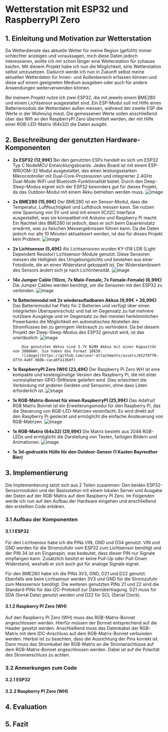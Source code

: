 # Wetterstation mit ESP32 und RaspberryPI Zero

## 1. Einleitung und Motivation zur Wetterstation
Da Wetterdienste das aktuelle Wetter für meine Region (gefühlt) immer schlechter anzeigen und voraussagen, mich diese Daten jedoch interessieren, wollte ich mir schon länger eine Wetterstation für zuhause kaufen. Mit diesem Projekt habe ich nun die Möglichkeit, eine Wetterstation selbst umzusetzen. Dadurch werde ich nun in Zukunft selbst meine aktuellen Wetterdaten für Innen- und Außenbereich erfassen können und diese auf einem geeigneten Medium ausgeben oder auch für andere Anwendungen weiterverwenden können.

Bei meinem Projekt nutze ich zwei ESP32, die mit jeweils einem BME280 und einem Lichtsensor ausgestattet sind. Ein ESP-Modul soll mit Hilfe eines Batteriemoduls die Wetterdaten außen messen, während der zweite ESP die Werte in der Wohnung misst. Die gemessenen Werte sollen anschließend über das Wifi an den RaspberryPi Zero übermittelt werden, der mit Hilfe einer RGB-LED-Matrix (64x32) die Daten ausgibt.

## 2. Beschreibung der genutzten Hardware-Komponenten
- **2x ESP32 (12,99€)**
        Bei den genutzten ESPs handelt es sich um ESP32 Typ C NodeMCU Entwicklungsboards. Jedes Board ist mit einem ESP-WROOM-32 Modul ausgestattet, das einen leistungsstarken Mikrocontroller mit Dual-Core-Prozessoren und integrierter 2.4GHz Dual-Mode WiFi und Bluetooth-Funktionalität bietet. Durch den Deep-Sleep-Modus eignet sich der ESP32 besonders gut für          dieses Projekt, da das Outdoor-Modul mit einem Akku betrieben werden muss.
        ![image](https://github.com/user-attachments/assets/5f817885-a866-432a-8d2b-a6fd6bf78989)

- **2x BME280 (15,99€)**
         Der BME280 ist ein Sensor-Modul, dass die Temperatur, Luftfeuchtigkeit und Luftdruck messen kann. Sie nutzen eine Spannung von 5V und sind mit einem IIC/I2C Interface ausgestattet, was sie kompatibel mit Arduino und Raspberry Pi macht. Ein Nachteil des BME280 ist jedoch, dass er sich beim Dauereinstatz erwärmt, was zu falschen Messergebnissen führen             kann. Da die Daten jedoch nur alle 10 Minuten aktualiesert werden, ist das für dieses Projekt kein Problem. 
         ![image](https://github.com/user-attachments/assets/4e1ee3b0-edd7-4a2a-b240-b7e364605037)

- **2x Lichtsensor (5,49€)**
         Als Lichtsensoren wurden KY-018 LDR (Light Dependent Resistor) Lichtsensor-Module genutzt. Diese Sensoren messen die Helligkeit des Umgebungslichts und bestehen aus einer Fotodiode, die an einen Widerstand gekoppelt ist. Der Widerstandswert des Sensors ändert sich je nach Lichtintensität.
         ![image](https://github.com/user-attachments/assets/26e6f839-9e0a-4e8f-9716-f92a50a15c58)
  
- **14x Jumper Cable (10cm, 7x Male-Female, 7x Female-Female) (6,99€)**
          Die Jumper Cables werden benötigt, um die Sensoren mit den ESP32 zu verbinden.
          ![image](https://github.com/user-attachments/assets/005a0532-5370-4d0a-a3a9-bdcc0f8b3182)

- **1x Batteriemodul mit 2x wiederaufladbaren Akkus (9,99€ + 26,99€)**
           Das Batteriemodul hat Platz für 2 Batterien und verfügt über einen integrierten Überspannschutz und hat im Gegensatz zu hat mehrere nutzbare Ausgänge und im Gegensatz zu den meisten herkömmlichen Powerbanks die Möglichkeit ein automatisches Abstellen des Stromflusses bei zu geringem Verbrauch zu verhindern.
           Da bei diesem Projekt der Deep-Sleep-Modus des ESP32 genutzt wird, ist das unerlässlich.
           ![image](https://github.com/user-attachments/assets/e0545760-7253-477e-8b14-d6c34914deab)
  
          Die genutzten Akkus sind 3.7V NiMH Akkus mit einer Kapazität von 3000mAh. Sie haben das Format 18650.
          ![image](https://github.com/user-attachments/assets/652f8ff0-d77d-4a0f-960b-caca0fa136df)

- **1x RaspberryPI Zero (WH) (23,49€)**
          Der Raspberry Pi Zero WH ist eine kompakte und kostengünstige Version des Raspberry Pi, die mit einer vorinstallierten GPIO-Stiftleiste geliefert wird. Dies erleichtert die Verbindung mit anderen Geräten und Sensoren, ohne dass Löten erforderlich ist.
          ![image](https://github.com/user-attachments/assets/e6eb409b-535b-4562-9659-08018a718a17)

- **1x RGB-Matrix-Bonnet für einen RaspberryPI (25,99€)**
          Das Adafruit RGB Matrix Bonnet ist ein Erweiterungsmodul für den Raspberry Pi, das die Steuerung von RGB-LED-Matrizen vereinfacht. Es wird direkt auf den Raspberry Pi gesteckt und ermöglicht die einfache Ansteuerung von RGB-Matrizen.
          ![image](https://github.com/user-attachments/assets/97870010-1886-4e30-beee-abe3eaa504a7)

- **1x RGB-Matrix (64x32) (29,99€)**
          Die Matrix besteht aus 2048 RGB-LEDs und ermöglicht die Darstellung von Texten, farbigen Bildern und Animationen.
          ![image](https://github.com/user-attachments/assets/3d109b13-05a8-4769-8cd5-41f64850c5a8)
  
- **1x 3d-gedruckte Hülle für den Outdoor-Sensor (1 Kasten Bayreuther Bier)**

        
## 3. Implementierung
Die Implementierung setzt sich aus 2 Teilen zusammen: Den beiden ESP32-Sensormodulen und der Basisstation mit einem lokalen Server und Ausgabe der Daten auf der RGB-Matrix auf dem Raspberry PI Zero.
Im Folgenden werde ich nun auf den Aufbau der Hardware eingehen und anschließend den erstellten Code erklären.

### 3.1 Aufbau der Komponenten
#### 3.1.1 ESP32
Für den Lichtsensor habe ich die PINs VIN, GND und D34 genutzt. VIN und GND werden für die Stromzufuhr vom ESP32 zum Lichtsensor benötigt und der PIN 34 ist ein Einganspin, was bedeutet, dass dieser PIN nur Signale empfangen kann. Zusätzlich besitzt er keine Pull-Up oder Pull-Down Widerstand, weshalb er sich auch gut für analoge Signale eignet.

Für den BME280 habe ich die PINs 3V3, GND, D21 und D22 genutzt. Ebenfalls wie beim Lichtsensor werden 3V3 und GND für die Stromzufuhr zum Messsensor benötigt. Die weiteren genutzten PINs 21 und 22 sind die Standard-PINs für das I2C-Protokoll zur Datenübertragung. D21 muss für SDA (Serial Data) genutzt werden und D22 für SCL (Serial Clock).

#### 3.1.2 Raspberry PI Zero (WH)
Auf den Raspberry PI Zero (WH) muss das RGB-Matrix-Bonnet angeschlossen werden. Hierfür müssen der Bonnet entsprechend auf die Header gesetzt werden. Anschließend muss das Datenkabel der RGB-Matrix mit dem IDC-Anschluss auf dem RGB-Matrix-Bonnet verbunden werden. Hierbei ist zu beachten, dass die Ausrichtung der Pins korrekt ist. Dann muss das Stromkabel der RGB-Matrix an die Stromanschlüsse auf dem RGB-Matrix-Bonnet angeschlossen werden. Dabei ist auf die Polarität des Stromanschluss zu achten.

### 3.2 Anmerkungen zum Code
#### 3.2.1 ESP32

#### 3.2.2 Raspberry PI Zero (WH)

## 4. Evaluation

## 5. Fazit
